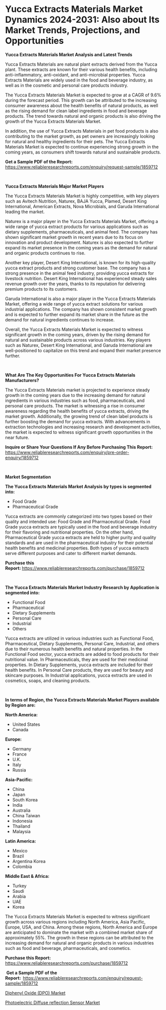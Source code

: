 <p><h1>Yucca Extracts Materials Market Dynamics 2024-2031: Also about Its Market Trends, Projections, and Opportunities</h1></p><p><strong>Yucca Extracts Materials Market Analysis and Latest Trends</strong></p>
<p><p>Yucca Extracts Materials are natural plant extracts derived from the Yucca plant. These extracts are known for their various health benefits, including anti-inflammatory, anti-oxidant, and anti-microbial properties. Yucca Extracts Materials are widely used in the food and beverage industry, as well as in the cosmetic and personal care products industry.</p><p>The Yucca Extracts Materials Market is expected to grow at a CAGR of 9.6% during the forecast period. This growth can be attributed to the increasing consumer awareness about the health benefits of natural products, as well as the rising demand for clean label ingredients in food and beverage products. The trend towards natural and organic products is also driving the growth of the Yucca Extracts Materials Market.</p><p>In addition, the use of Yucca Extracts Materials in pet food products is also contributing to the market growth, as pet owners are increasingly looking for natural and healthy ingredients for their pets. The Yucca Extracts Materials Market is expected to continue experiencing strong growth in the coming years, as consumers shift towards natural and sustainable products.</p></p>
<p><strong>Get a Sample PDF of the Report:&nbsp;</strong> <a href="https://www.reliableresearchreports.com/enquiry/request-sample/1859712">https://www.reliableresearchreports.com/enquiry/request-sample/1859712</a></p>
<p>&nbsp;</p>
<p><strong>Yucca Extracts Materials Major Market Players</strong></p>
<p><p>The Yucca Extracts Materials Market is highly competitive, with key players such as Avitech Nutrition, Naturex, BAJA Yucca, Plamed, Desert King International, American Extracts, Nova Microbials, and Garuda International leading the market.</p><p>Naturex is a major player in the Yucca Extracts Materials Market, offering a wide range of yucca extract products for various applications such as dietary supplements, pharmaceuticals, and animal feed. The company has shown significant market growth in recent years due to its focus on innovation and product development. Naturex is also expected to further expand its market presence in the coming years as the demand for natural and organic products continues to rise.</p><p>Another key player, Desert King International, is known for its high-quality yucca extract products and strong customer base. The company has a strong presence in the animal feed industry, providing yucca extracts for livestock nutrition. Desert King International has experienced steady sales revenue growth over the years, thanks to its reputation for delivering premium products to its customers.</p><p>Garuda International is also a major player in the Yucca Extracts Materials Market, offering a wide range of yucca extract solutions for various industrial applications. The company has shown consistent market growth and is expected to further expand its market share in the future as the demand for natural ingredients continues to increase.</p><p>Overall, the Yucca Extracts Materials Market is expected to witness significant growth in the coming years, driven by the rising demand for natural and sustainable products across various industries. Key players such as Naturex, Desert King International, and Garuda International are well-positioned to capitalize on this trend and expand their market presence further.</p></p>
<p>&nbsp;</p>
<p><strong>What Are The Key Opportunities For Yucca Extracts Materials Manufacturers?</strong></p>
<p><p>The Yucca Extracts Materials market is projected to experience steady growth in the coming years due to the increasing demand for natural ingredients in various industries such as food, pharmaceuticals, and personal care products. The market is witnessing a rise in consumer awareness regarding the health benefits of yucca extracts, driving the market growth. Additionally, the growing trend of clean label products is further boosting the demand for yucca extracts. With advancements in extraction technologies and increasing research and development activities, the market is expected to witness significant growth opportunities in the near future.</p></p>
<p><strong>Inquire or Share Your Questions If Any Before Purchasing This Report:</strong> <a href="https://www.reliableresearchreports.com/enquiry/pre-order-enquiry/1859712">https://www.reliableresearchreports.com/enquiry/pre-order-enquiry/1859712</a></p>
<p>&nbsp;</p>
<p><strong>Market Segmentation</strong></p>
<p><strong>The Yucca Extracts Materials Market Analysis by types is segmented into:</strong></p>
<p><ul><li>Food Grade</li><li>Pharmaceutical Grade</li></ul></p>
<p><p>Yucca extracts are commonly categorized into two types based on their quality and intended use: Food Grade and Pharmaceutical Grade. Food Grade yucca extracts are typically used in the food and beverage industry for their flavoring and nutritional properties. On the other hand, Pharmaceutical Grade yucca extracts are held to higher purity and quality standards and are used in the pharmaceutical industry for their potential health benefits and medicinal properties. Both types of yucca extracts serve different purposes and cater to different market demands.</p></p>
<p><strong>Purchase this Report:&nbsp;</strong><a href="https://www.reliableresearchreports.com/purchase/1859712">https://www.reliableresearchreports.com/purchase/1859712</a></p>
<p>&nbsp;</p>
<p><strong>The Yucca Extracts Materials Market Industry Research by Application is segmented into:</strong></p>
<p><ul><li>Functional Food</li><li>Pharmaceutical</li><li>Dietary Supplements</li><li>Personal Care</li><li>Industrial</li><li>Others</li></ul></p>
<p><p>Yucca extracts are utilized in various industries such as Functional Food, Pharmaceutical, Dietary Supplements, Personal Care, Industrial, and others due to their numerous health benefits and natural properties. In the Functional Food sector, yucca extracts are added to food products for their nutritional value. In Pharmaceuticals, they are used for their medicinal properties. In Dietary Supplements, yucca extracts are included for their health benefits. In Personal Care products, they are used for beauty and skincare purposes. In Industrial applications, yucca extracts are used in cosmetics, soaps, and cleaning products.</p></p>
<p>&nbsp;</p>
<p><strong>In terms of Region, the Yucca Extracts Materials Market Players available by Region are:</strong></p>
<p>
    <p> <strong> North America: </strong>
        <ul>
            <li>United States</li>
            <li>Canada</li>
        </ul>
        </p> 
    <p> <strong> Europe: </strong>
        <ul>
            <li>Germany</li>
            <li>France</li>
            <li>U.K.</li>
            <li>Italy</li>
            <li>Russia</li>
        </ul>
        </p> 
    <p> <strong> Asia-Pacific: </strong>
        <ul>
            <li>China</li>
            <li>Japan</li>
            <li>South Korea</li>
            <li>India</li>
            <li>Australia</li>
            <li>China Taiwan</li>
            <li>Indonesia</li>
            <li>Thailand</li>
            <li>Malaysia</li>
        </ul>
        </p> 
    <p> <strong> Latin America: </strong>
        <ul>
            <li>Mexico</li>
            <li>Brazil</li>
            <li>Argentina Korea</li>
            <li>Colombia</li>
        </ul>
        </p> 
    <p> <strong> Middle East & Africa: </strong>
        <ul>
            <li>Turkey</li>
            <li>Saudi</li>
            <li>Arabia</li>
            <li>UAE</li>
            <li>Korea</li>
        </ul>
    </p>
    </p>
<p><p>The Yucca Extracts Materials Market is expected to witness significant growth across various regions including North America, Asia Pacific, Europe, USA, and China. Among these regions, North America and Europe are anticipated to dominate the market with a combined market share of approximately 55%. The growth in these regions can be attributed to the increasing demand for natural and organic products in various industries such as food and beverage, pharmaceuticals, and cosmetics.</p></p>
<p><strong>Purchase this Report: </strong><a href="https://www.reliableresearchreports.com/purchase/1859712">https://www.reliableresearchreports.com/purchase/1859712</a></p>
<p>&nbsp;<strong>Get a Sample PDF of the Report:&nbsp;&nbsp;</strong><a href="https://www.reliableresearchreports.com/enquiry/request-sample/1859712">https://www.reliableresearchreports.com/enquiry/request-sample/1859712</a></p>
<p><strong></strong></p>
<p><p><a href="https://github.com/RichRobinson5/Market-Research-Report-List-4/blob/main/diphenyl-oxide-dpo-market.md">Diphenyl Oxide (DPO) Market</a></p><p><a href="https://frill-swim-3cd.notion.site/Photoelectric-Diffuse-reflection-Sensor-Market-Provides-Detailed-Segmentation-of-this-Market-based-o-a53f60ce93ba4e3baad598fd8f84f16a">Photoelectric Diffuse reflection Sensor Market</a></p></p>